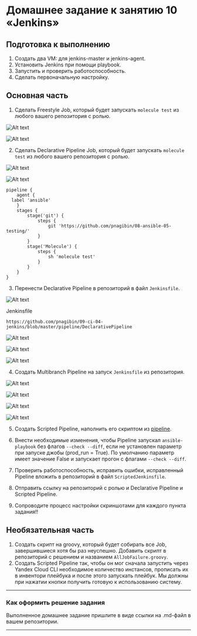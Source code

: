 # Домашнее задание к занятию 10 «Jenkins»

## Подготовка к выполнению

1. Создать два VM: для jenkins-master и jenkins-agent.
2. Установить Jenkins при помощи playbook.
3. Запустить и проверить работоспособность.
4. Сделать первоначальную настройку.

## Основная часть

1. Сделать Freestyle Job, который будет запускать `molecule test` из любого вашего репозитория с ролью.

![Alt text](image.png)

![Alt text](image-1.png)

2. Сделать Declarative Pipeline Job, который будет запускать `molecule test` из любого вашего репозитория с ролью.

![Alt text](image-2.png)

![Alt text](image-3.png)

```
pipeline {
    agent {
  label 'ansible'
    }
    stages {
        stage('git') {
            steps {
                git 'https://github.com/pnagibin/08-ansible-05-testing/'
            } 
        }
        stage('Molecule') {
            steps {
                sh 'molecule test'
            } 
        }
    }
}
```

3. Перенести Declarative Pipeline в репозиторий в файл `Jenkinsfile`.

![Alt text](image-4.png)

Jenkinsfile
```
https://github.com/pnagibin/09-ci-04-jenkins/blob/master/pipeline/DeclarativePipeline
```
![Alt text](image-5.png)

![Alt text](image-6.png)

![Alt text](image-7.png)

4. Создать Multibranch Pipeline на запуск `Jenkinsfile` из репозитория.

![Alt text](image-8.png)

![Alt text](image-9.png)

![Alt text](image-10.png)

![Alt text](image-11.png)

5. Создать Scripted Pipeline, наполнить его скриптом из [pipeline](./pipeline).



6. Внести необходимые изменения, чтобы Pipeline запускал `ansible-playbook` без флагов `--check --diff`, если не установлен параметр при запуске джобы (prod_run = True). По умолчанию параметр имеет значение False и запускает прогон с флагами `--check --diff`.
7. Проверить работоспособность, исправить ошибки, исправленный Pipeline вложить в репозиторий в файл `ScriptedJenkinsfile`.
8. Отправить ссылку на репозиторий с ролью и Declarative Pipeline и Scripted Pipeline.
9.  Сопроводите процесс настройки скриншотами для каждого пункта задания!!

## Необязательная часть

1. Создать скрипт на groovy, который будет собирать все Job, завершившиеся хотя бы раз неуспешно. Добавить скрипт в репозиторий с решением и названием `AllJobFailure.groovy`.
2. Создать Scripted Pipeline так, чтобы он мог сначала запустить через Yandex Cloud CLI необходимое количество инстансов, прописать их в инвентори плейбука и после этого запускать плейбук. Мы должны при нажатии кнопки получить готовую к использованию систему.

---

### Как оформить решение задания

Выполненное домашнее задание пришлите в виде ссылки на .md-файл в вашем репозитории.

---
